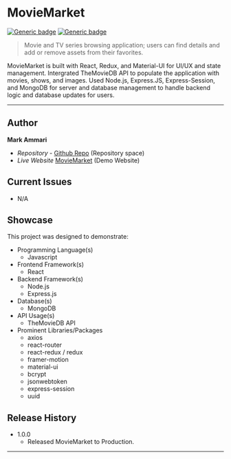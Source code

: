# MovieMarket
[![Generic badge](https://img.shields.io/badge/Version-1.0.0-<COLOR>.svg)](https://shields.io/) [![Generic badge](https://img.shields.io/badge/Website-Active-<COLOR>.svg)](https://shields.io/)

> Movie and TV series browsing application; users can find details and add or remove assets from their favorites.

MovieMarket is built with React, Redux, and Material-UI for UI/UX and state management. Intergrated TheMovieDB API to populate the application with movies, shows, and images. Used Node.js, Express.JS, Express-Session, and MongoDB for server and database management to handle backend logic and database updates for users.
 
---
## Author

**Mark Ammari** 
* *Repository* - [Github Repo][repository-url] (Repository space)
* *Live Website* [MovieMarket][cloud-provider-url] (Demo Website)

## Current Issues
* N/A

## Showcase

This project was designed to demonstrate:

* Programming Language(s)
  * Javascript
* Frontend Framework(s)
  * React
* Backend Framework(s)
  * Node.js
  * Express.js
* Database(s)
  * MongoDB
* API Usage(s)
  * TheMovieDB API
* Prominent Libraries/Packages
  * axios
  * react-router
  * react-redux / redux
  * framer-motion
  * material-ui
  * bcrypt
  * jsonwebtoken
  * express-session
  * uuid

## Release History

* 1.0.0
    * Released MovieMarket to Production.
---

[repository-url]: https://github.com/Mark-Ammari/moviemarket
[cloud-provider-url]: https://moviemarket.herokuapp.com/